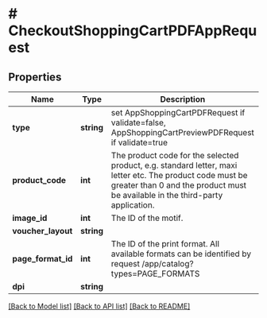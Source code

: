 # # CheckoutShoppingCartPDFAppRequest

## Properties

Name | Type | Description | Notes
------------ | ------------- | ------------- | -------------
**type** | **string** | set AppShoppingCartPDFRequest if validate&#x3D;false, AppShoppingCartPreviewPDFRequest if validate&#x3D;true | [default to 'AppShoppingCartPreviewPDFRequest']
**product_code** | **int** | The product code for the selected product, e.g. standard letter, maxi letter etc. The product code must be greater than 0 and the product must be available in the third-party application. | [optional]
**image_id** | **int** | The ID of the motif. | [optional]
**voucher_layout** | **string** |  |
**page_format_id** | **int** | The ID of the print format. All available formats can be identified by request /app/catalog?types&#x3D;PAGE_FORMATS | [optional]
**dpi** | **string** |  | [optional]

[[Back to Model list]](../../README.md#models) [[Back to API list]](../../README.md#endpoints) [[Back to README]](../../README.md)
